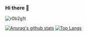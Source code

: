 ### Hi there 👋
<p align="left"> <img src="https://komarev.com/ghpvc/?username=r0b2g1t&color=00a35b" alt="r0b2g1t" /> </p>

[![Anurag's github stats](https://github-readme-stats.vercel.app/api?username=r0b2g1t&theme=vue)](https://github.com/anuraghazra/github-readme-stats)
[![Top Langs](https://github-readme-stats.vercel.app/api/top-langs/?username=r0b2g1t&theme=vue&layout=compact)](https://github.com/anuraghazra/github-readme-stats)
<!--
**r0b2g1t/r0b2g1t** is a ✨ _special_ ✨ repository because its `README.md` (this file) appears on your GitHub profile.

Here are some ideas to get you started:

- 🔭 I’m currently working on ...
- 🌱 I’m currently learning ...
- 👯 I’m looking to collaborate on ...
- 🤔 I’m looking for help with ...
- 💬 Ask me about ...
- 📫 How to reach me: ...
- 😄 Pronouns: ...
- ⚡ Fun fact: ...
-->
